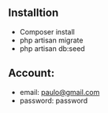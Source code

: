 ## Installtion
- Composer install
- php artisan migrate
- php artisan db:seed

## Account: 
- email: paulo@gmail.com
- password: password


